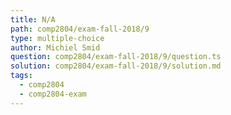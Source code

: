 ```yaml
---
title: N/A
path: comp2804/exam-fall-2018/9
type: multiple-choice
author: Michiel Smid
question: comp2804/exam-fall-2018/9/question.ts
solution: comp2804/exam-fall-2018/9/solution.md
tags:
  - comp2804
  - comp2804-exam
---
```


